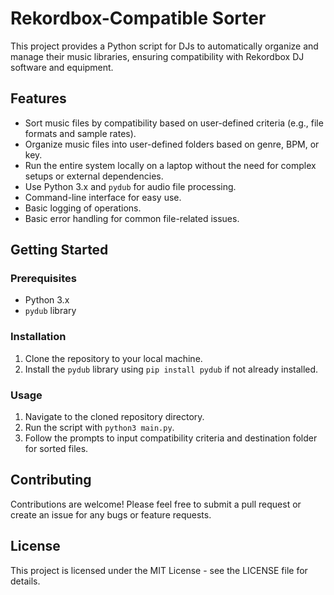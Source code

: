 # Rekordbox-Compatible Sorter

This project provides a Python script for DJs to automatically organize and manage their music libraries, ensuring compatibility with Rekordbox DJ software and equipment.

## Features

- Sort music files by compatibility based on user-defined criteria (e.g., file formats and sample rates).
- Organize music files into user-defined folders based on genre, BPM, or key.
- Run the entire system locally on a laptop without the need for complex setups or external dependencies.
- Use Python 3.x and `pydub` for audio file processing.
- Command-line interface for easy use.
- Basic logging of operations.
- Basic error handling for common file-related issues.

## Getting Started

### Prerequisites

- Python 3.x
- `pydub` library

### Installation

1. Clone the repository to your local machine.
2. Install the `pydub` library using `pip install pydub` if not already installed.

### Usage

1. Navigate to the cloned repository directory.
2. Run the script with `python3 main.py`.
3. Follow the prompts to input compatibility criteria and destination folder for sorted files.

## Contributing

Contributions are welcome! Please feel free to submit a pull request or create an issue for any bugs or feature requests.

## License

This project is licensed under the MIT License - see the LICENSE file for details.
